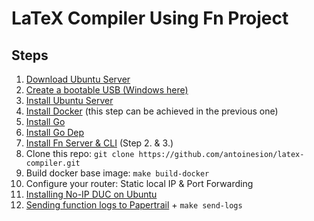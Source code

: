 # LaTeX Compiler Using Fn Project

## Steps

1. [Download Ubuntu Server](https://ubuntu.com/download/server)
2. [Create a bootable USB (Windows here)](https://ubuntu.com/tutorials/create-a-usb-stick-on-windows)
3. [Install Ubuntu Server](https://ubuntu.com/tutorials/install-ubuntu-server)
4. [Install Docker](https://docs.docker.com/engine/install/ubuntu) (this step can be achieved in the previous one)
5. [Install Go](https://go.dev/doc/install)
6. [Install Go Dep](https://golang.github.io/dep/docs/installation.html)
7. [Install Fn Server & CLI](https://medium.com/@varpa89/run-fn-project-on-your-raspberry-pi-fa17f5067b47) (Step 2. & 3.)
8. Clone this repo: `git clone https://github.com/antoinesion/latex-compiler.git`
9. Build docker base image: `make build-docker`
10. Configure your router: Static local IP & Port Forwarding
11. [Installing No-IP DUC on Ubuntu](https://www.noip.com/support/knowledgebase/installing-the-linux-dynamic-update-client-on-ubuntu/)
12. [Sending function logs to Papertrail](https://medium.com/fnproject/sending-function-logs-to-papertrail-c1ba2bae62e6) \+ `make send-logs`
